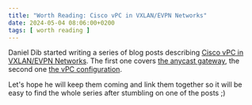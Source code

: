 ```yaml
---
title: "Worth Reading: Cisco vPC in VXLAN/EVPN Networks"
date: 2024-05-04 08:06:00+0200
tags: [ worth reading ]
---
```

Daniel Dib started writing a series of blog posts describing [Cisco vPC in VXLAN/EVPN Networks](https://lostintransit.se/2024/04/29/cisco-vpc-in-vxlan-evpn-network-part-1-anycast-vtep/). The first one covers [the anycast gateway](https://lostintransit.se/2024/04/29/cisco-vpc-in-vxlan-evpn-network-part-1-anycast-vtep/), the second one [the vPC configuration](https://lostintransit.se/2024/05/01/cisco-vpc-in-vxlan-evpn-network-part-2-configuring-vpc/).

Let's hope he will keep them coming and link them together so it will be easy to find the whole series after stumbling on one of the posts ;)

